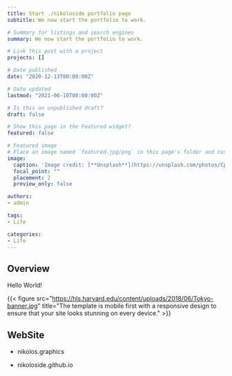 ```yaml
---
title: Start ./nikoloside portfolio page
subtitle: We now start the portfolio to work.

# Summary for listings and search engines
summary: We now start the portfolio to work.

# Link this post with a project
projects: []

# Date published
date: "2020-12-13T00:00:00Z"

# Date updated
lastmod: "2021-06-10T00:00:00Z"

# Is this an unpublished draft?
draft: false

# Show this page in the Featured widget?
featured: false

# Featured image
# Place an image named `featured.jpg/png` in this page's folder and customize its options here.
image:
  caption: 'Image credit: [**Unsplash**](https://unsplash.com/photos/CpkOjOcXdUY)'
  focal_point: ""
  placement: 2
  preview_only: false

authors:
- admin

tags:
- Life

categories:
- Life
---
```


## Overview

Hello World!

{{< figure src="https://hls.harvard.edu/content/uploads/2018/06/Tokyo-banner.jpg" title="The template is mobile first with a responsive design to ensure that your site looks stunning on every device." >}}

## WebSite

- nikolos.graphics
  
- nikoloside.github.io
